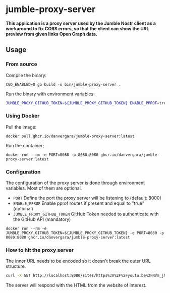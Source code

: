 # jumble-proxy-server

__This application is a proxy server used by the Jumble Nostr client as a workaround to fix CORS errors, so that the client can show the URL preview from given links Open Graph data.__

## Usage

### From source

Compile the binary:

```
CGO_ENABLED=0 go build -o bin/jumble-proxy-server .
```

Run the binary with environment variables:

```sh
JUMBLE_PROXY_GITHUB_TOKEN=${JUMBLE_PROXY_GITHUB_TOKEN} ENABLE_PPROF=true PORT=8080 bin/jumble-proxy-server server
```

### Using Docker

Pull the image:

```
docker pull ghcr.io/danvergara/jumble-proxy-server:latest
```

Run the container;

```
docker run --rm -e PORT=8080 -p 8080:8080 ghcr.io/danvergara/jumble-proxy-server:latest
```

### Configuration

The configuration of the proxy server is done through environment variables. Most of them are optional.

- `PORT` Define the port the proxy server will be listening to (default: 8000)
- `ENABLE_PPROF` Enable pprof routes if present and equal to "true" (optional)
- `JUMBLE_PROXY_GITHUB_TOKEN` GitHub Token needed to authenticate with the GitHub API (mandatory) 

```
docker run --rm -e JUMBLE_PROXY_GITHUB_TOKEN=${JUMBLE_PROXY_GITHUB_TOKEN} -e PORT=8080 -p 8080:8080 ghcr.io/danvergara/jumble-proxy-server:latest
```

### How to hit the proxy server

The inner URL needs to be encoded so it doesn't break the outer URL structure.

```sh
curl -X GET http://localhost:8080/sites/https%3A%2F%2Fyoutu.be%2FNVm_jGdwTjQ%3Fsi%3DblYLT44WrrPjL9gU
```

The server will respond with the HTML from the website of interest.
